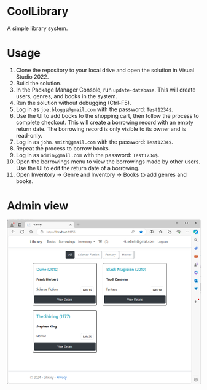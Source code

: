 # CoolLibrary
A simple library system.

# Usage
1. Clone the repository to your local drive and open the solution in Visual Studio 2022.
2. Build the solution.
3. In the Package Manager Console, run `update-database`. This will create users, genres, and books in the system.
4. Run the solution without debugging (Ctrl-F5).
5. Log in as `joe.bloggs@gmail.com` with the password: `Test1234$`.
6. Use the UI to add books to the shopping cart, then follow the process to complete checkout. This will create a borrowing record with an empty return date. The borrowing record is only visible to its owner and is read-only.
7. Log in as `john.smith@gmail.com` with the password: `Test1234$`.
8. Repeat the process to borrow books.
9. Log in as `admin@gmail.com` with the password: `Test1234$`.
10. Open the borrowings menu to view the borrowings made by other users. Use the UI to edit the return date of a borrowing.
11. Open Inventory -> Genre and Inventory -> Books to add genres and books.

# Admin view
![](/Library.png)
